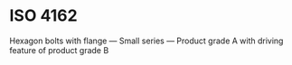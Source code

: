 # ISO 4162

Hexagon bolts with flange — Small series — Product grade A with driving feature of product grade B
